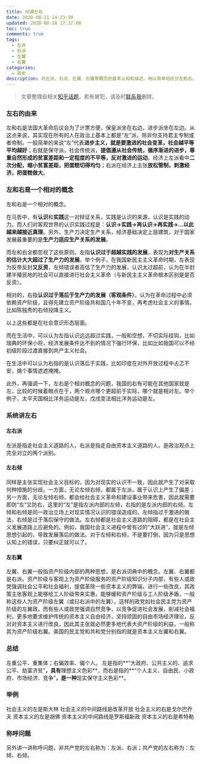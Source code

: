 ```yaml
---
title: 何谓左右
date: 2020-08-21 14:23:30
updated: 2020-08-28 17:37:00
toc: true
comments: true
tags:
  - 左派
  - 右派
  - 左翼
  - 右翼
categories:
  - 政史
description: 对左派、右派、左翼、右翼等概念的基本认知和描述，用以简单地区分左和右。
---
```


> 文章整理自相关[知乎话题](https://www.zhihu.com/question/26385415)，若有冒犯，请及时[联系我](mailto://zdqdj@qq.com)删除。

### 左右的由来

左和右是法国大革命后议会为了计票方便，保皇派坐在右边，进步派坐在左边。从这点来说，其实现在所有的人在政治上基本上都是“左”派，除非你支持君主专制或者帝制。一般简单的来说“左”代表**进步主义，就是要激进的社会变革，社会越平等平均越好**；右就是保守派，社会传统派，**提倡遵从社会传统，循序渐进的进步，尊重自然形成的贫富差距和一定程度的不平等，反对激进的运动**。经济上左派看中**二次分配，缩小贫富差距，把蛋糕切得均匀**；右派在经济上主张**放松管制，刺激经济，把蛋糕做大**。

### 左和右是一个相对的概念

左和右是一个相对的概念。

在马哲中，有**认识**和**实践**这一对辩证关系，实践是认识的来源，认识是实践的动力。而人们对客观世界的认识实践过程是：**认识->实践->再认识->再实践->...以此越来越接近真理**。另外，生产力决定生产关系，经济基础决定上层建筑，对于国家发展最重要的是**生产力适应生产关系的发展**。

而左和右全都忽视了这些原则，左指**认识过于超越实践的发展**，表现为**对生产关系的估计大大超过了生产力的发展**。举个例子，在我国新民主主义革命时期，左表现为反帝反封**又反资**，左倾错误者高估了生产力的发展，认识太过超前，认为在半封建半殖民地的社会可以直接进行社会主义革命（与新民主主义革命根本区别是是否反资）。

相对的，右指**认识过于落后于生产力的发展（客观条件）**，认为在革命过程中必须依赖资产阶级，且得先建立资产阶级共和国几十年不变，再考虑社会主义的事情。比如陈独秀的右倾投降主义。

以上这些都是在社会意识形态层面。

而在生活中，可以认为左指认识远远超过实践，一般和空想，不切实际挂钩，比如瑞典的环保小将，经济发展条件达不到的情况下强行环保，比如比如我国可以不经初级阶段过渡直接到共产主义社会。

在生活中可以认为右指的是认识落后于实践，比如印度在对外开放过程中忐忑不安，搞个事情遮遮掩掩。

此外，再强调一下，左右是个相对概念的问题，我国的右有可能在其他国家就是左，比较的时候着眼点在于，两个观点哪个更超前于实际，哪个就是相对左。举个例子，太平天国相比洋务运动是左，戊戌变法相比洋务运动是左。

### 系统讲左右

#### 左右派

左派是指走社会主义道路的人，右派是指走自由资本主义道路的人。是政治观点上完全对立的两个派别。

#### 左右倾

同样是主张实现社会主义目标的，因为对现实的认识不一致，因此就产生了对采取何种措施的分歧。一方面，无论左倾右倾，都属于左派，属于认识上产生了偏差；另一方面，无论左倾右倾，都会给社会主义革命和建设事业带来危害，因此就需要即防“左”又防右，这里的“左”是指左派内部的左倾，右指的是左派内部的右倾。左倾和右倾是同一政治立场上对现实情况认识的错误造成的。左倾指过于激进的做法，右倾是过于落后保守的做法。左右倾都是社会主义道路的阻碍，都是在社会主义发展道路上应避免的。例如，我国社会主义进程中曾有过的“大跃进”，就是左倾思想引起的，导致发展落后的做法。对于左倾和右倾，不是要打倒，因为只是思想认知上的错误，只要纠正就可以了。

#### 左右翼

左翼、右翼一般指资产阶级内部的两种思想，是右派词典中的概念。左翼、右翼都是右派。资产阶级与客观上为资产阶级服务的资产阶级知识分子内部，有些人或政党强调社会公平和社会福利，提倡革除一些资本主义的弊端，进行一些改良，其政策主张客观上能够给工人阶级带来实惠，能够缓和资产阶级与工人阶级矛盾，一般称这些人为资产阶级左翼（或曰右派中的左翼），这样的政党如社会民主党为资产阶级的左翼政。而有些人或政党强调自然竞争，以竞争促进社会发展，削减社会福利，更多地要求维护传统的资本主义自由经济，坚持顽固的自由市场经济理论，反对对资本主义进行改良，因此其主张就必然更多地代表大资产阶级的利益，一般称其为资产阶级右翼。美国的民主党和共和党分别指的就是资本主义左翼和右翼。

### 总结

左重公平、重集体；右偏效率、偏个人。
左是指的**“大政府、公共主义的、追求公平、劫富济贫”**，具有**理想主义色彩**，而右是指的**“个人主义、自由民、小政府、市场经济、竞争”**，是一种**现实保守主义色彩**。

### 举例

社会主义的左是斯大林
社会主义的中间路线是改革开放
社会主义的右是戈尔巴乔夫
资本主义的左是胡佛
资本主义的中间路线是罗斯福新政
资本主义的右是希特勒

### 称呼问题

另外讲一讲称呼问题，非共产党的左右称为：左派、右派；共产党的左右称为：左倾、右倾。
